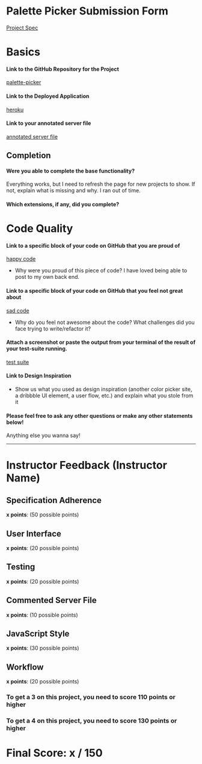 # Palette Picker Submission Form

[Project Spec](http://frontend.turing.io/projects/palette-picker.html)

# Basics

#### Link to the GitHub Repository for the Project
[palette-picker](https://github.com/JorgeEdPerezGa/palette-picker)

#### Link to the Deployed Application
[heroku](https://pallete-picker.herokuapp.com/)

#### Link to your annotated server file
[annotated server file]()

## Completion

#### Were you able to complete the base functionality?
Everything works, but I need to refresh the page for new projects to show.
If not, explain what is missing and why.
I ran out of time.
#### Which extensions, if any, did you complete?

# Code Quality

#### Link to a specific block of your code on GitHub that you are proud of
[happy code](https://github.com/JorgeEdPerezGa/palette-picker/blob/master/public/scripts.js)

* Why were you proud of this piece of code?
I have loved being able to post to my own back end.

#### Link to a specific block of your code on GitHub that you feel not great about
[sad code]()

* Why do you feel not awesome about the code? What challenges did you face trying to write/refactor it?

#### Attach a screenshot or paste the output from your terminal of the result of your test-suite running.

[test suite]()

#### Link to Design Inspiration

* Show us what you used as design inspiration (another color picker site, a dribbble UI element, a user flow, etc.) and explain what you stole from it

#### Please feel free to ask any other questions or make any other statements below!

Anything else you wanna say!

-----


# Instructor Feedback (Instructor Name)

## Specification Adherence

**x points**: (50 possible points)

## User Interface

**x points**: (20 possible points)

## Testing

**x points**: (20 possible points)

## Commented Server File

**x points**: (10 possible points)

## JavaScript Style

**x points**: (30 possible points)

## Workflow

**x points**: (20 possible points)


### To get a 3 on this project, you need to score 110 points or higher
### To get a 4 on this project, you need to score 130 points or higher

# Final Score: x / 150
